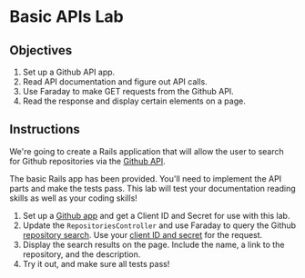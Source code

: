 # Basic APIs Lab

## Objectives

  1. Set up a Github API app.
  2. Read API documentation and figure out API calls.
  3. Use Faraday to make GET requests from the Github API.
  4. Read the response and display certain elements on a page.

## Instructions

We're going to create a Rails application that will allow the user to
search for Github repositories via the [Github API](https://developer.github.com/v3/).

The basic Rails app has been provided. You'll need to implement the API
parts and make the tests pass. This lab will test your documentation
reading skills as well as your coding skills!

1. Set up a [Github app](https://github.com/settings/developers) and get a Client ID and Secret for use with
   this lab.
2. Update the `RepositoriesController` and use Faraday to query the Github
   [repository search](https://developer.github.com/v3/search/#search-repositories). Use your [client ID and secret](https://developer.github.com/v3/#increasing-the-unauthenticated-rate-limit-for-oauth-applications) for the request.
3. Display the search results on the page. Include the name, a link to
   the repository, and the description.
4. Try it out, and make sure all tests pass!
